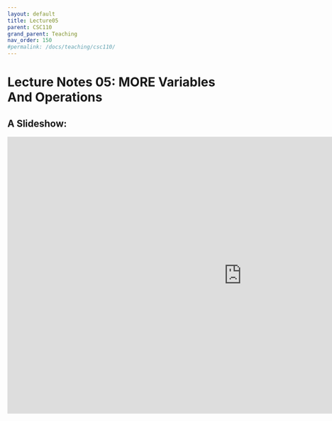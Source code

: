 ```yaml
---
layout: default
title: Lecture05
parent: CSC110
grand_parent: Teaching
nav_order: 150
#permalink: /docs/teaching/csc110/
---  
```

  

Lecture Notes 05: MORE Variables And Operations
===========================================



A Slideshow:
---------------

<iframe src="https://docs.google.com/presentation/d/e/2PACX-1vTxNEXXNtlpk0fBHA2cdMo9ZztH8djGq_IxptlCESgNVi2_tAjzxODTsdmabrYaySlx3ULoUpiou-d8/embed?start=false&loop=false&delayms=60000" frameborder="0" width="1055" height="623" allowfullscreen="true" mozallowfullscreen="true" webkitallowfullscreen="true"></iframe>